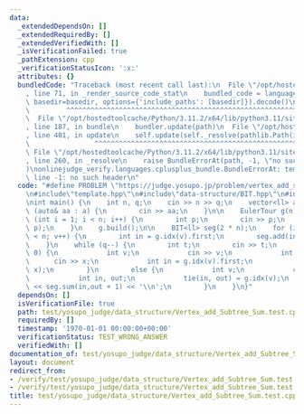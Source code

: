 ```yaml
---
data:
  _extendedDependsOn: []
  _extendedRequiredBy: []
  _extendedVerifiedWith: []
  _isVerificationFailed: true
  _pathExtension: cpp
  _verificationStatusIcon: ':x:'
  attributes: {}
  bundledCode: "Traceback (most recent call last):\n  File \"/opt/hostedtoolcache/Python/3.11.2/x64/lib/python3.11/site-packages/onlinejudge_verify/documentation/build.py\"\
    , line 71, in _render_source_code_stat\n    bundled_code = language.bundle(stat.path,\
    \ basedir=basedir, options={'include_paths': [basedir]}).decode()\n          \
    \         ^^^^^^^^^^^^^^^^^^^^^^^^^^^^^^^^^^^^^^^^^^^^^^^^^^^^^^^^^^^^^^^^^^^^^^^^^^^^^^^^^\n\
    \  File \"/opt/hostedtoolcache/Python/3.11.2/x64/lib/python3.11/site-packages/onlinejudge_verify/languages/cplusplus.py\"\
    , line 187, in bundle\n    bundler.update(path)\n  File \"/opt/hostedtoolcache/Python/3.11.2/x64/lib/python3.11/site-packages/onlinejudge_verify/languages/cplusplus_bundle.py\"\
    , line 401, in update\n    self.update(self._resolve(pathlib.Path(included), included_from=path))\n\
    \                ^^^^^^^^^^^^^^^^^^^^^^^^^^^^^^^^^^^^^^^^^^^^^^^^^^^^^^^^^\n \
    \ File \"/opt/hostedtoolcache/Python/3.11.2/x64/lib/python3.11/site-packages/onlinejudge_verify/languages/cplusplus_bundle.py\"\
    , line 260, in _resolve\n    raise BundleErrorAt(path, -1, \"no such header\"\
    )\nonlinejudge_verify.languages.cplusplus_bundle.BundleErrorAt: template.hpp:\
    \ line -1: no such header\n"
  code: "#define PROBLEM \"https://judge.yosupo.jp/problem/vertex_add_subtree_sum\"\
    \n#include\"template.hpp\"\n#include\"data-structure/BIT.hpp\"\n#include\"graph/euler_tour.hpp\"\
    \nint main() {\n    int n, q;\n    cin >> n >> q;\n    vector<ll> a(n);\n    for\
    \ (auto& aa : a) {\n        cin >> aa;\n    }\n\n    EulerTour g(n);\n    for\
    \ (int i = 1; i < n; i++) {\n        int p;\n        cin >> p;\n        g.add_edge(i,\
    \ p);\n    }\n    g.build();\n\n    BIT<ll> seg(2 * n);\n    for (int v = 0; v\
    \ < n; v++) {\n        int in = g.idx(v).first;\n        seg.add(in, a[v]);\n\
    \    }\n    while (q--) {\n        int t;\n        cin >> t;\n        if (t ==\
    \ 0) {\n            int v;\n            cin >> v;\n            int x;\n      \
    \      cin >> x;\n            int in = g.idx(v).first;\n            seg.add(in,\
    \ x);\n        }\n        else {\n            int v;\n            cin >> v;\n\
    \            int in, out;\n            tie(in, out) = g.idx(v);\n            cout\
    \ << seg.sum(in,out + 1) << '\\n';\n        }\n    }\n}"
  dependsOn: []
  isVerificationFile: true
  path: test/yosupo_judge/data_structure/Vertex_add_Subtree_Sum.test.cpp
  requiredBy: []
  timestamp: '1970-01-01 00:00:00+00:00'
  verificationStatus: TEST_WRONG_ANSWER
  verifiedWith: []
documentation_of: test/yosupo_judge/data_structure/Vertex_add_Subtree_Sum.test.cpp
layout: document
redirect_from:
- /verify/test/yosupo_judge/data_structure/Vertex_add_Subtree_Sum.test.cpp
- /verify/test/yosupo_judge/data_structure/Vertex_add_Subtree_Sum.test.cpp.html
title: test/yosupo_judge/data_structure/Vertex_add_Subtree_Sum.test.cpp
---
```

